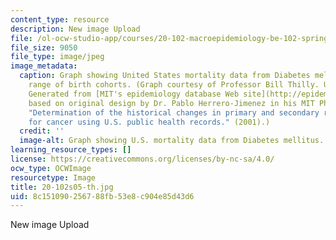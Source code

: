 ```yaml
---
content_type: resource
description: New image Upload
file: /ol-ocw-studio-app/courses/20-102-macroepidemiology-be-102-spring-2005/8c151090256788fb53e8c904e85d43d6_20-102s05-th.jpg
file_size: 9050
file_type: image/jpeg
image_metadata:
  caption: Graph showing United States mortality data from Diabetes mellitus for a
    range of birth cohorts. (Graph courtesy of Professor Bill Thilly. Used with permission.
    Generated from [MIT's epidemiology database Web site](http://epidemiology.mit.edu/)
    based on original design by Dr. Pablo Herrero-Jimenez in his MIT Ph.D. thesis,
    "Determination of the historical changes in primary and secondary risk factors
    for cancer using U.S. public health records." (2001).)
  credit: ''
  image-alt: Graph showing U.S. mortality data from Diabetes mellitus.
learning_resource_types: []
license: https://creativecommons.org/licenses/by-nc-sa/4.0/
ocw_type: OCWImage
resourcetype: Image
title: 20-102s05-th.jpg
uid: 8c151090-2567-88fb-53e8-c904e85d43d6
---
```

New image Upload